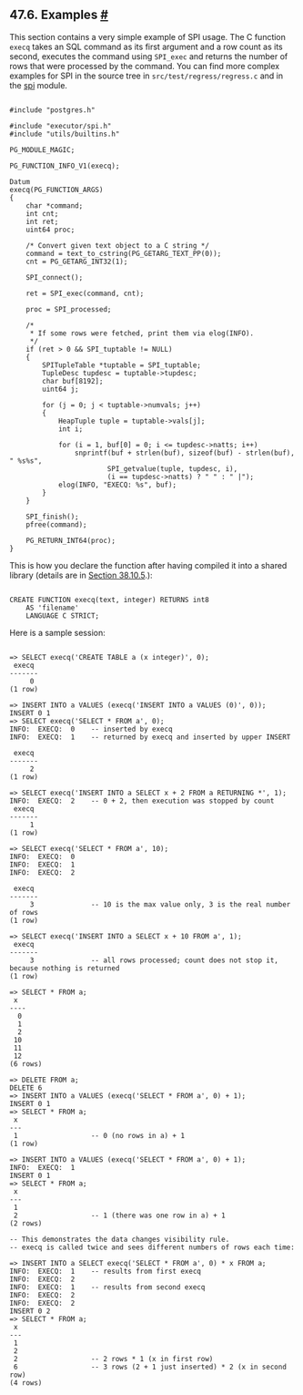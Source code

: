 ## 47.6. Examples [#](#SPI-EXAMPLES)

This section contains a very simple example of SPI usage. The C function `execq` takes an SQL command as its first argument and a row count as its second, executes the command using `SPI_exec` and returns the number of rows that were processed by the command. You can find more complex examples for SPI in the source tree in `src/test/regress/regress.c` and in the [spi](contrib-spi "F.40. spi — Server Programming Interface features/examples") module.

```

#include "postgres.h"

#include "executor/spi.h"
#include "utils/builtins.h"

PG_MODULE_MAGIC;

PG_FUNCTION_INFO_V1(execq);

Datum
execq(PG_FUNCTION_ARGS)
{
    char *command;
    int cnt;
    int ret;
    uint64 proc;

    /* Convert given text object to a C string */
    command = text_to_cstring(PG_GETARG_TEXT_PP(0));
    cnt = PG_GETARG_INT32(1);

    SPI_connect();

    ret = SPI_exec(command, cnt);

    proc = SPI_processed;

    /*
     * If some rows were fetched, print them via elog(INFO).
     */
    if (ret > 0 && SPI_tuptable != NULL)
    {
        SPITupleTable *tuptable = SPI_tuptable;
        TupleDesc tupdesc = tuptable->tupdesc;
        char buf[8192];
        uint64 j;

        for (j = 0; j < tuptable->numvals; j++)
        {
            HeapTuple tuple = tuptable->vals[j];
            int i;

            for (i = 1, buf[0] = 0; i <= tupdesc->natts; i++)
                snprintf(buf + strlen(buf), sizeof(buf) - strlen(buf), " %s%s",
                        SPI_getvalue(tuple, tupdesc, i),
                        (i == tupdesc->natts) ? " " : " |");
            elog(INFO, "EXECQ: %s", buf);
        }
    }

    SPI_finish();
    pfree(command);

    PG_RETURN_INT64(proc);
}
```

This is how you declare the function after having compiled it into a shared library (details are in [Section 38.10.5](xfunc-c#DFUNC "38.10.5. Compiling and Linking Dynamically-Loaded Functions").):

```

CREATE FUNCTION execq(text, integer) RETURNS int8
    AS 'filename'
    LANGUAGE C STRICT;
```

Here is a sample session:

```

=> SELECT execq('CREATE TABLE a (x integer)', 0);
 execq
-------
     0
(1 row)

=> INSERT INTO a VALUES (execq('INSERT INTO a VALUES (0)', 0));
INSERT 0 1
=> SELECT execq('SELECT * FROM a', 0);
INFO:  EXECQ:  0    -- inserted by execq
INFO:  EXECQ:  1    -- returned by execq and inserted by upper INSERT

 execq
-------
     2
(1 row)

=> SELECT execq('INSERT INTO a SELECT x + 2 FROM a RETURNING *', 1);
INFO:  EXECQ:  2    -- 0 + 2, then execution was stopped by count
 execq
-------
     1
(1 row)

=> SELECT execq('SELECT * FROM a', 10);
INFO:  EXECQ:  0
INFO:  EXECQ:  1
INFO:  EXECQ:  2

 execq
-------
     3              -- 10 is the max value only, 3 is the real number of rows
(1 row)

=> SELECT execq('INSERT INTO a SELECT x + 10 FROM a', 1);
 execq
-------
     3              -- all rows processed; count does not stop it, because nothing is returned
(1 row)

=> SELECT * FROM a;
 x
----
  0
  1
  2
 10
 11
 12
(6 rows)

=> DELETE FROM a;
DELETE 6
=> INSERT INTO a VALUES (execq('SELECT * FROM a', 0) + 1);
INSERT 0 1
=> SELECT * FROM a;
 x
---
 1                  -- 0 (no rows in a) + 1
(1 row)

=> INSERT INTO a VALUES (execq('SELECT * FROM a', 0) + 1);
INFO:  EXECQ:  1
INSERT 0 1
=> SELECT * FROM a;
 x
---
 1
 2                  -- 1 (there was one row in a) + 1
(2 rows)

-- This demonstrates the data changes visibility rule.
-- execq is called twice and sees different numbers of rows each time:

=> INSERT INTO a SELECT execq('SELECT * FROM a', 0) * x FROM a;
INFO:  EXECQ:  1    -- results from first execq
INFO:  EXECQ:  2
INFO:  EXECQ:  1    -- results from second execq
INFO:  EXECQ:  2
INFO:  EXECQ:  2
INSERT 0 2
=> SELECT * FROM a;
 x
---
 1
 2
 2                  -- 2 rows * 1 (x in first row)
 6                  -- 3 rows (2 + 1 just inserted) * 2 (x in second row)
(4 rows)
```